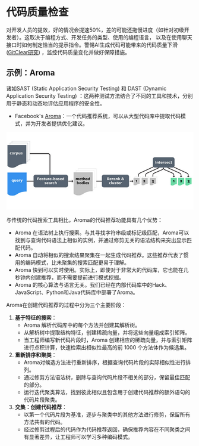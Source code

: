 # 代码质量检查

对开发人员的提效，好的情况会提速50%，差的可能还拖慢进度（如针对初级开发者）。这取决于编程方式、开发任务的类型、使用的编程语言，
以及在使用聊天接口时如何制定恰当的提示指令。警惕AI生成代码可能带来的代码质量下滑([GitClear研究](https://www.gitclear.com/coding_on_copilot_data_shows_ais_downward_pressure_on_code_quality))
，监控代码质量变化并做好保障措施。

## 示例：Aroma

诸如SAST (Static Application Security Testing) 和 DAST (Dynamic Application Security Testing)
：这两种测试方法结合了不同的工具和技术，分别用于静态和动态地评估应用程序的安全性。

- Facebook's [Aroma](https://ai.meta.com/blog/aroma-ml-for-code-recommendation/)：一个代码推荐系统，可以从大型代码库中提取代码模式，并为开发者提供优化建议。

![Aroma](images/facebook-armoa.jpg)

与传统的代码搜索工具相比，Aroma的代码推荐功能具有几个优势：

- Aroma 在语法树上执行搜索。与其寻找字符串级或标记级匹配，Aroma可以找到与查询代码语法上相似的实例，并通过修剪无关的语法结构来突出显示匹配代码。
- Aroma 自动将相似的搜索结果聚集在一起生成代码推荐。这些推荐代表了惯用的编码模式，比未聚集的搜索匹配更易于理解。
- Aroma 快到可以实时使用。实际上，即使对于非常大的代码库，它也能在几秒钟内创建推荐，而不需要提前进行模式挖掘。
- Aroma 的核心算法与语言无关。我们已经在内部代码库中的Hack、JavaScript、Python和Java代码库中部署了Aroma。

Aroma在创建代码推荐的过程中分为三个主要阶段：

1. **基于特征的搜索**：
    - Aroma 解析代码库中的每个方法并创建其解析树。
    - 从解析树中提取结构特征，创建稀疏向量，并将这些向量组成索引矩阵。
    - 当工程师编写新代码片段时，Aroma 创建相应的稀疏向量，并与索引矩阵进行点积计算，快速检索出相似性最高的前 1000 个方法体作为候选集。
2. **重新排序和聚类**：
    - Aroma对候选方法进行重新排序，根据查询代码片段的实际相似性进行排列。
    - 通过修剪方法语法树，删除与查询代码片段不相关的部分，保留最佳匹配的部分。
    - 运行迭代聚类算法，找到彼此相似且包含用于创建代码推荐的额外语句的代码片段聚类。
3. **交集：创建代码推荐**：
    - 以第一个代码片段为基准，逐步与聚类中的其他方法进行修剪，保留所有方法共有的代码。
    - 经过修剪过程后的代码作为代码推荐返回，确保推荐内容在不同聚类之间有显著差异，让工程师可以学习多种编码模式。
